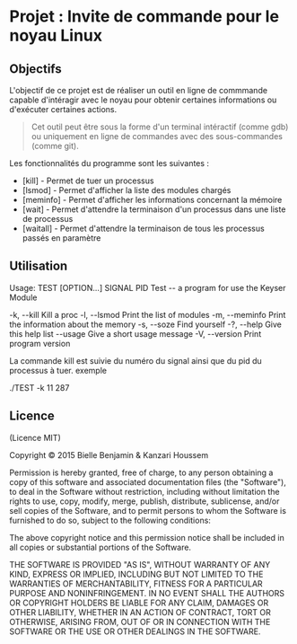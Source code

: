 Projet : Invite de commande pour le noyau Linux
===============================================

Objectifs
---------

L'objectif de ce projet est de réaliser un outil en ligne de commmande capable d'intéragir avec le noyau pour obtenir certaines informations ou d'exécuter certaines actions.

> Cet outil peut être sous la forme d'un terminal intéractif (comme gdb)
> ou uniquement en ligne de commandes avec des sous-commandes (comme git).

Les fonctionnalités du programme sont les suivantes :

* [kill]    - Permet de tuer un processus
* [lsmod]   - Permet d'afficher la liste des modules chargés
* [meminfo] - Permet d'afficher les informations concernant la mémoire
* [wait]    - Permet d'attendre la terminaison d'un processus dans une liste de processus
* [waitall] - Permet d'attendre la terminaison de tous les processus passés en paramètre

Utilisation
-----------

Usage: TEST [OPTION...] SIGNAL PID
Test -- a program for use the Keyser Module

  -k, --kill                 Kill a proc
  -l, --lsmod                Print the list of modules
  -m, --meminfo              Print the information about the memory
  -s, --soze                 Find yourself
  -?, --help                 Give this help list
  --usage                    Give a short usage message
  -V, --version              Print program version


La commande kill est suivie du numéro du signal ainsi que du pid du processus à tuer.
exemple

./TEST -k 11 287

## Licence

(Licence MIT)

Copyright © 2015 Bielle Benjamin & Kanzari Houssem

Permission is hereby granted, free of charge, to any person obtaining a copy of this software and associated documentation files (the "Software"), to deal in the Software without restriction, including without limitation the rights to use, copy, modify, merge, publish, distribute, sublicense, and/or sell copies of the Software, and to permit persons to whom the Software is furnished to do so, subject to the following conditions:

The above copyright notice and this permission notice shall be included in all copies or substantial portions of the Software.

THE SOFTWARE IS PROVIDED "AS IS", WITHOUT WARRANTY OF ANY KIND, EXPRESS OR IMPLIED, INCLUDING BUT NOT LIMITED TO THE WARRANTIES OF MERCHANTABILITY, FITNESS FOR A PARTICULAR PURPOSE AND NONINFRINGEMENT. IN NO EVENT SHALL THE AUTHORS OR COPYRIGHT HOLDERS BE LIABLE FOR ANY CLAIM, DAMAGES OR OTHER LIABILITY, WHETHER IN AN ACTION OF CONTRACT, TORT OR OTHERWISE, ARISING FROM, OUT OF OR IN CONNECTION WITH THE SOFTWARE OR THE USE OR OTHER DEALINGS IN THE SOFTWARE.
